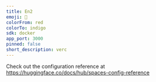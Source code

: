 ```yaml
---
title: En2
emoji: 🐨
colorFrom: red
colorTo: indigo
sdk: docker
app_port: 3000
pinned: false
short_description: verc
---
```


Check out the configuration reference at https://huggingface.co/docs/hub/spaces-config-reference

